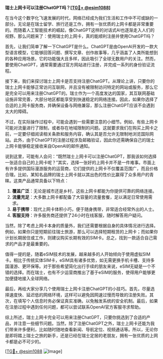 **瑞士上网卡可以注册ChatGPT吗？[[TG💪+ @esim1088](https://t.me/s/esim1088)]**

在当今这个数字化飞速发展的时代，网络已经成为我们生活和工作中不可或缺的一部分。无论是在瑞士留学、旅行还是工作，拥有一张优质的上网卡都是非常重要的。而随着人工智能技术的崛起，像ChatGPT这样的对话式AI也逐渐走入人们的视野。那么问题来了：使用瑞士的上网卡，真的能顺利注册并使用ChatGPT吗？

首先，让我们简单了解一下ChatGPT是什么。ChatGPT是由OpenAI开发的一款大型语言模型，它能够回答问题、撰写文章、创作故事等，几乎涵盖了人类所能想到的各种应用场景。它的功能强大且多样，因此吸引了全球无数用户的关注。然而，要使用ChatGPT，通常需要通过官方网站进行注册，并完成一系列的身份验证流程。

接下来，我们来探讨瑞士上网卡是否支持注册ChatGPT。从理论上讲，只要你的瑞士上网卡能够正常访问互联网，并且没有被限制访问特定的网站或服务，那么它是完全可以用来注册ChatGPT的。瑞士作为一个高度发达的国家，其互联网基础设施非常完善，大部分地区都能享受到快速稳定的网络连接。因此，如果你选择了合适的上网卡服务商，并确保设备与网络兼容，那么注册ChatGPT应该不会遇到太大的障碍。

不过，在实际操作过程中，可能会遇到一些需要注意的小细节。例如，有些上网卡可能对流量进行了限制，或者存在地域限制的问题。这就要求我们在购买上网卡之前，一定要仔细阅读相关条款和服务内容，确认其是否允许无限制地浏览国际网站。此外，由于ChatGPT的注册过程涉及邮箱验证，因此你还需确保自己的瑞士上网卡能够稳定接收来自OpenAI的邮件通知。

说到这里，可能有人会问：“既然瑞士上网卡可以注册ChatGPT，那我该如何选择一张适合自己的上网卡呢？”其实，选择一张好的上网卡并不是一件难事。市面上有许多提供国际漫游服务的运营商，它们提供的上网卡不仅覆盖范围广，而且价格合理。比如，某知名品牌的瑞士上网卡就以其出色的性价比赢得了众多用户的青睐。这类产品通常具备以下特点：

1. **覆盖广泛**：无论是城市还是乡村，这些上网卡都能为你提供可靠的网络连接。
2. **流量充足**：大多数上网卡都配备了大容量的流量套餐，足以满足日常使用需求。
3. **易于携带**：现代上网卡体积小巧，便于随身携带，非常适合经常外出的人士。
4. **客服支持**：许多服务商还提供了24小时在线客服，随时解答用户疑问。

当然，除了考虑上网卡本身的质量外，我们还需要根据自身的具体情况进行选择。例如，如果你只是短期前往瑞士旅游，那么可以选择短期租赁的上网卡；而如果你计划长期居住或工作，则建议购买长期有效的SIM卡。总之，找到一款适合自己需求的产品才是最重要的。

值得一提的是，随着eSIM技术的发展，越来越多的人开始倾向于使用虚拟SIM卡。相比于传统实体SIM卡，eSIM具有诸多优势，如无需更换手机卡槽、支持多国漫游、更环保等。对于那些希望简化出行手续的朋友来说，eSIM无疑是一个不错的选择。而在瑞士，也有不少运营商推出了基于eSIM的服务，使得用户能够更加便捷地接入全球网络。

最后，再给大家分享几个使用瑞士上网卡注册ChatGPT的小技巧。首先，尽量选择速度快、延迟低的网络环境，这样可以避免因网速过慢而导致的注册失败。其次，在填写个人信息时务必保证真实准确，以免触发系统的安全机制。最后，如果在注册过程中遇到任何问题，都可以尝试联系OpenAI官方客服寻求帮助。

综上所述，瑞士上网卡完全可以用来注册ChatGPT，只要你挑选到了合适的产品，并注意一些细节问题。当然，除了注册ChatGPT之外，瑞士上网卡还能为我们带来许多便利，比如随时随地查看新闻、导航定位、视频通话等。所以，无论你是即将踏上瑞士之旅的新手，还是已经在瑞士定居的老朋友，拥有一张优质的上网卡都是必不可少的。

[[TG💪+ @esim1088](https://t.me/s/esim1088) ![Image](https://i.postimg.cc/4NQfJmqS/Snipaste-2025-05-13-00-14-12.png)]